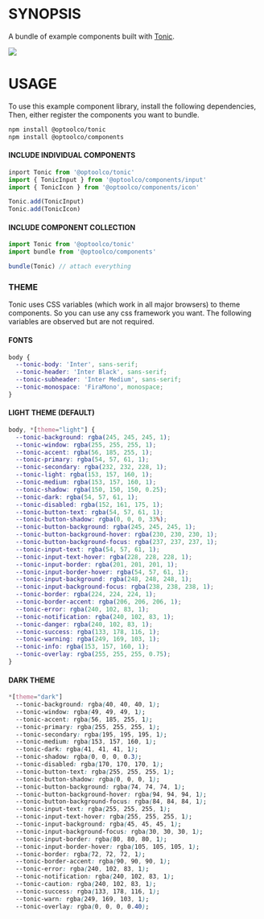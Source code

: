 # SYNOPSIS
A bundle of example components built with [Tonic](https://github.com/hxoht/tonic).

![](https://github.com/optoolco/components/workflows/ci/badge.svg)

# USAGE
To use this example component library, install the following dependencies,
Then, either register the components you want to bundle.

```bash
npm install @optoolco/tonic
npm install @optoolco/components
```

#### INCLUDE INDIVIDUAL COMPONENTS

```js
inport Tonic from '@optoolco/tonic'
import { TonicInput } from '@optoolco/components/input'
import { TonicIcon } from '@optoolco/components/icon'

Tonic.add(TonicInput)
Tonic.add(TonicIcon)
```

#### INCLUDE COMPONENT COLLECTION

```js
import Tonic from '@optoolco/tonic'
import bundle from '@optoolco/components'

bundle(Tonic) // attach everything
```

### THEME
Tonic uses CSS variables (which work in all major browsers) to theme components.
So you can use any css framework you want. The following variables are observed
but are not required.

#### FONTS
```css
body {
  --tonic-body: 'Inter', sans-serif;
  --tonic-header: 'Inter Black', sans-serif;
  --tonic-subheader: 'Inter Medium', sans-serif;
  --tonic-monospace: 'FiraMono', monospace;
}
```

#### LIGHT THEME (DEFAULT)

```css
body, *[theme="light"] {
  --tonic-background: rgba(245, 245, 245, 1);
  --tonic-window: rgba(255, 255, 255, 1);
  --tonic-accent: rgba(56, 185, 255, 1);
  --tonic-primary: rgba(54, 57, 61, 1);
  --tonic-secondary: rgba(232, 232, 228, 1);
  --tonic-light: rgba(153, 157, 160, 1);
  --tonic-medium: rgba(153, 157, 160, 1);
  --tonic-shadow: rgba(150, 150, 150, 0.25);
  --tonic-dark: rgba(54, 57, 61, 1);
  --tonic-disabled: rgba(152, 161, 175, 1);
  --tonic-button-text: rgba(54, 57, 61, 1);
  --tonic-button-shadow: rgba(0, 0, 0, 33%);
  --tonic-button-background: rgba(245, 245, 245, 1);
  --tonic-button-background-hover: rgba(230, 230, 230, 1);
  --tonic-button-background-focus: rgba(237, 237, 237, 1);
  --tonic-input-text: rgba(54, 57, 61, 1);
  --tonic-input-text-hover: rgba(228, 228, 228, 1);
  --tonic-input-border: rgba(201, 201, 201, 1);
  --tonic-input-border-hover: rgba(54, 57, 61, 1);
  --tonic-input-background: rgba(248, 248, 248, 1);
  --tonic-input-background-focus: rgba(238, 238, 238, 1);
  --tonic-border: rgba(224, 224, 224, 1);
  --tonic-border-accent: rgba(206, 206, 206, 1);
  --tonic-error: rgba(240, 102, 83, 1);
  --tonic-notification: rgba(240, 102, 83, 1);
  --tonic-danger: rgba(240, 102, 83, 1);
  --tonic-success: rgba(133, 178, 116, 1);
  --tonic-warning: rgba(249, 169, 103, 1);
  --tonic-info: rgba(153, 157, 160, 1);
  --tonic-overlay: rgba(255, 255, 255, 0.75);
}
```

#### DARK THEME

```css
*[theme="dark"]
  --tonic-background: rgba(40, 40, 40, 1);
  --tonic-window: rgba(49, 49, 49, 1);
  --tonic-accent: rgba(56, 185, 255, 1);
  --tonic-primary: rgba(255, 255, 255, 1);
  --tonic-secondary: rgba(195, 195, 195, 1);
  --tonic-medium: rgba(153, 157, 160, 1);
  --tonic-dark: rgba(41, 41, 41, 1);
  --tonic-shadow: rgba(0, 0, 0, 0.3);
  --tonic-disabled: rgba(170, 170, 170, 1);
  --tonic-button-text: rgba(255, 255, 255, 1);
  --tonic-button-shadow: rgba(0, 0, 0, 1);
  --tonic-button-background: rgba(74, 74, 74, 1);
  --tonic-button-background-hover: rgba(94, 94, 94, 1);
  --tonic-button-background-focus: rgba(84, 84, 84, 1);
  --tonic-input-text: rgba(255, 255, 255, 1);
  --tonic-input-text-hover: rgba(255, 255, 255, 1);
  --tonic-input-background: rgba(45, 45, 45, 1);
  --tonic-input-background-focus: rgba(30, 30, 30, 1);
  --tonic-input-border: rgba(80, 80, 80, 1);
  --tonic-input-border-hover: rgba(105, 105, 105, 1);
  --tonic-border: rgba(72, 72, 72, 1);
  --tonic-border-accent: rgba(90, 90, 90, 1);
  --tonic-error: rgba(240, 102, 83, 1);
  --tonic-notification: rgba(240, 102, 83, 1);
  --tonic-caution: rgba(240, 102, 83, 1);
  --tonic-success: rgba(133, 178, 116, 1);
  --tonic-warn: rgba(249, 169, 103, 1);
  --tonic-overlay: rgba(0, 0, 0, 0.40);
```
